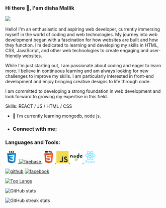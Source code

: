 ### Hi there 👋, I'am disha Mallik
![](https://i.ibb.co/x6dDZGj/Modern-Futuristic-Gadget-Technology-Review-Channel-Youtube-Banner.png)

Hello! I'm an enthusiastic and aspiring web developer, currently immersing myself in the world of coding and web technologies. My journey into web development began with a fascination for how websites are built and how they function. I’m dedicated to learning and developing my skills in HTML, CSS, JavaScript, and other web technologies to create engaging and user-friendly websites.

While I'm just starting out, I am passionate about coding and eager to learn more. I believe in continuous learning and am always looking for new challenges to improve my skills. I am particularly interested in front-end development and enjoy bringing creative designs to life through code.

I am committed to developing a strong foundation in web development and look forward to growing my expertise in this field.

Skills:  REACT / JS / HTML / CSS

- 🌱 I’m currently learning mongodb, node js.

- <h3 align="left">Connect with me:</h3>
<p align="left">
</p>

<h3 align="left">Languages and Tools:</h3>
<p align="left"> <a href="https://www.w3schools.com/css/" target="_blank" rel="noreferrer"> <img src="https://raw.githubusercontent.com/devicons/devicon/master/icons/css3/css3-original-wordmark.svg" alt="css3" width="40" height="40"/> </a> <a href="https://firebase.google.com/" target="_blank" rel="noreferrer"> <img src="https://www.vectorlogo.zone/logos/firebase/firebase-icon.svg" alt="firebase" width="40" height="40"/> </a> <a href="https://www.w3.org/html/" target="_blank" rel="noreferrer"> <img src="https://raw.githubusercontent.com/devicons/devicon/master/icons/html5/html5-original-wordmark.svg" alt="html5" width="40" height="40"/> </a> <a href="https://developer.mozilla.org/en-US/docs/Web/JavaScript" target="_blank" rel="noreferrer"> <img src="https://raw.githubusercontent.com/devicons/devicon/master/icons/javascript/javascript-original.svg" alt="javascript" width="40" height="40"/> </a> <a href="https://nodejs.org" target="_blank" rel="noreferrer"> <img src="https://raw.githubusercontent.com/devicons/devicon/master/icons/nodejs/nodejs-original-wordmark.svg" alt="nodejs" width="40" height="40"/> </a> <a href="https://reactjs.org/" target="_blank" rel="noreferrer"> <img src="https://raw.githubusercontent.com/devicons/devicon/master/icons/react/react-original-wordmark.svg" alt="react" width="40" height="40"/> </a> </p>


[<img src='https://cdn.jsdelivr.net/npm/simple-icons@3.0.1/icons/github.svg' alt='github' height='40'>](https://github.com/dishamallik)  [<img src='https://cdn.jsdelivr.net/npm/simple-icons@3.0.1/icons/facebook.svg' alt='facebook' height='40'>](https://www.facebook.com/DishaMallik)  

[![Top Langs](https://github-readme-stats.vercel.app/api/top-langs/?username=dishamallik)](https://github.com/anuraghazra/github-readme-stats)

![GitHub stats](https://github-readme-stats.vercel.app/api?username=dishamallik&show_icons=true&count_private=true)  

![GitHub streak stats](https://streak-stats.demolab.com/?user=dishamallik)  




